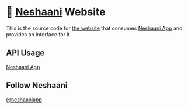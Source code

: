 # 🔗 [Neshaani](https://neshaani.com) Website

This is the source code for [the website](https://neshaani.com) that consumes [Neshaani App](https://github.com/neshaani/neshaani) and provides an interface for it. 

## API Usage
[Neshaani App](https://github.com/neshaani/neshaani#api-usage)

## Follow Neshaani
[@neshaaniapp](https://twitter.com/neshaaniapp)
